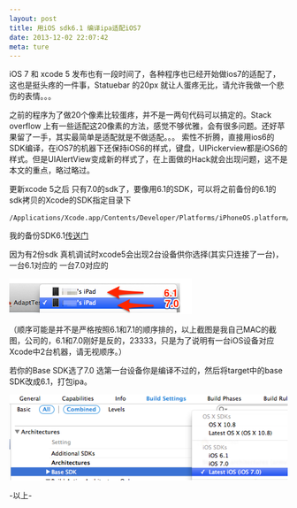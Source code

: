 ```yaml
---
layout: post
title: 用iOS sdk6.1 编译ipa适配iOS7
date: 2013-12-02 22:07:42
meta: ture
---
```


iOS 7 和 xcode 5 发布也有一段时间了，各种程序也已经开始做ios7的适配了，这也是挺头疼的一件事，Statuebar 的20px 就让人蛋疼无比，请允许我做一个悲伤的表情。。。

之前的程序为了做20个像素比较蛋疼，并不是一两句代码可以搞定的。Stack overflow 上有一些适配这20像素的方法，感觉不够优雅，会有很多问题。还好苹果留了一手，其实最简单是适配就是不做适配。。。 索性不折腾，直接用ios6的SDK编译，在iOS7的机器下还保持iOS6的样式，键盘，UIPickerview都是iOS6的样式。但是UIAlertView变成新的样式了，在上面做的Hack就会出现问题，这不是本文的重点，略过略过。

更新xcode 5之后 只有7.0的sdk了，要像用6.1的SDK，可以将之前备份的6.1的sdk拷贝的Xcode的SDK指定目录下

```
/Applications/Xcode.app/Contents/Developer/Platforms/iPhoneOS.platform/Developer/SDKs/iPhoneOS6.1.sdk 
```

我的备份SDK6.1[传送门](http://pan.baidu.com/s/1jAVfn)

因为有2份sdk 真机调试时xcode5会出现2台设备供你选择(其实只连接了一台)， 一台6.1对应的 一台7.0对应的

![](../images/blog-images/2013-12-02/sdk_devices.png)

（顺序可能是并不是严格按照6.1和7.1的顺序排的，以上截图是我自己MAC的截图，公司的，6.1和7.0刚好是反的，23333，只是为了说明有一台iOS设备对应Xcode中2台机器，请无视顺序。）

若你的Base SDK选了7.0 选第一台设备你是编译不过的，然后将target中的base SDK改成6.1，打包ipa。

![](../images/blog-images/2013-12-02/base_sdk.png)

-以上-